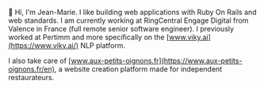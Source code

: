 👋 Hi, I'm Jean-Marie. I like building web applications with Ruby On Rails and web standards. I am currently working at RingCentral Engage Digital from Valence in France (full remote senior software engineer). I previously worked at Pertimm and more specifically on the [www.viky.ai](https://www.viky.ai/) NLP platform.

I also take care of [www.aux-petits-oignons.fr](https://www.aux-petits-oignons.fr/en), a website creation platform made for independent restaurateurs.
